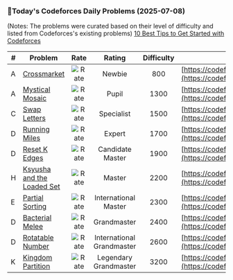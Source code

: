 ### 🌟Today's Codeforces Daily Problems (2025-07-08)
(Notes: The problems were curated based on their level of difficulty and listed from Codeforces's existing problems)
[10 Best Tips to Get Started with Codeforces](https://github.com/ika9810/Codeforces-Daily-Problems/blob/main/10%20Best%20Tips%20to%20Get%20Started%20with%20Codeforces.md)

| # | Problem | Rate| Rating | Difficulty | Contest |
|---| ----- | :--------: | :----------: | :----------: | ---------- |
|A|[Crossmarket](https://codeforces.com/contest/1715/problem/A)|![Rate](https://img.shields.io/badge/Newbie-800-lightgrey)|Newbie|800|[https://codeforces.com/contest/1715](https://codeforces.com/contest/1715)|
|A|[Mystical Mosaic](https://codeforces.com/contest/924/problem/A)|![Rate](https://img.shields.io/badge/Pupil-1300-brightgreen)|Pupil|1300|[https://codeforces.com/contest/924](https://codeforces.com/contest/924)|
|C|[Swap Letters](https://codeforces.com/contest/1215/problem/C)|![Rate](https://img.shields.io/badge/Specialist-1500-9cf)|Specialist|1500|[https://codeforces.com/contest/1215](https://codeforces.com/contest/1215)|
|D|[Running Miles](https://codeforces.com/contest/1826/problem/D)|![Rate](https://img.shields.io/badge/Expert-1700-blue)|Expert|1700|[https://codeforces.com/contest/1826](https://codeforces.com/contest/1826)|
|D|[Reset K Edges](https://codeforces.com/contest/1739/problem/D)|![Rate](https://img.shields.io/badge/Candidate%20Master-1900-blueviolet)|Candidate Master|1900|[https://codeforces.com/contest/1739](https://codeforces.com/contest/1739)|
|H|[Ksyusha and the Loaded Set](https://codeforces.com/contest/2000/problem/H)|![Rate](https://img.shields.io/badge/Master-2200-orange)|Master|2200|[https://codeforces.com/contest/2000](https://codeforces.com/contest/2000)|
|E|[Partial Sorting](https://codeforces.com/contest/1768/problem/E)|![Rate](https://img.shields.io/badge/International%20Master-2300-orange)|International Master|2300|[https://codeforces.com/contest/1768](https://codeforces.com/contest/1768)|
|D|[Bacterial Melee](https://codeforces.com/contest/756/problem/D)|![Rate](https://img.shields.io/badge/Grandmaster-2400-red)|Grandmaster|2400|[https://codeforces.com/contest/756](https://codeforces.com/contest/756)|
|D|[Rotatable Number](https://codeforces.com/contest/303/problem/D)|![Rate](https://img.shields.io/badge/International%20Grandmaster-2600-red)|International Grandmaster|2600|[https://codeforces.com/contest/303](https://codeforces.com/contest/303)|
|K|[Kingdom Partition](https://codeforces.com/contest/1666/problem/K)|![Rate](https://img.shields.io/badge/Legendary%20Grandmaster-3200-red)|Legendary Grandmaster|3200|[https://codeforces.com/contest/1666](https://codeforces.com/contest/1666)|
